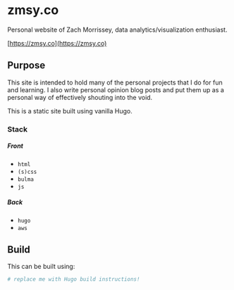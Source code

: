 # zmsy.co

Personal website of Zach Morrissey, data analytics/visualization enthusiast. 

[https://zmsy.co](https://zmsy.co)

## Purpose
This site is intended to hold many of the personal projects that I do for fun and learning. I also write personal opinion blog posts and put them up as a personal way of effectively shouting into the void.

This is a static site built using vanilla Hugo.

### Stack

##### Front
* `html`
* `(s)css`
* `bulma`
* `js`

##### Back
* `hugo`
* `aws`

## Build

This can be built using:

```sh
# replace me with Hugo build instructions!
```

